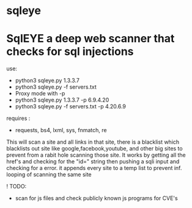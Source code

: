 # sqleye
<h1>SqlEYE a deep web scanner that checks for sql injections</h1>


use: 
* python3 sqleye.py 1.3.3.7
* python3 sqleye.py -f servers.txt
* Proxy mode with -p
* python3 sqleye.py 1.3.3.7 -p 6.9.4.20
* python3 sqleye.py -f servers.txt -p 4.20.6.9


requires :
* requests, bs4, lxml, sys, fnmatch, re

This will scan a site and all links in that site, there is a blacklist which blacklists out site like google,facebook,youtube, and other big sites to prevent from a rabit hole scanning those site. 
It works by getting all the href's and checking for the "id=" string then pushing a sqli input and checking for a error. it appends every site to a temp list to prevent inf. looping of scanning the same site

! TODO:
* scan for js files and check publicly known js programs for CVE's
